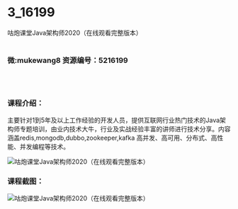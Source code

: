 # 3_16199
咕炮课堂Java架构师2020（在线观看完整版本）
<br/></br>
<h3>微:mukewang8 资源编号：5216199</h3>
<br/></br>
<h3>课程介绍：</h3>
<p>主要针对1到5年及以上工作经验的开发人员，提供互联网行业热门技术的<a title="查看与 Java 相关的文章" target="_blank">Java</a>架构师专题培训，由业内技术大牛，行业及实战经验丰富的讲师进行技术分享。内容涵盖redis,mongodb,dubbo,zookeeper,kafka 高并发、高可用、分布式、高性能、并发编程等技术。</p>
<p><img src="https://www.ko996.com/wp-content/uploads/img/2020/11/2-52-300x179.png" alt="咕炮课堂Java架构师2020（在线观看完整版本）"></p>
<div class="info-desc">
<h3>课程截图：</h3>
<p><img src="https://www.ko996.com/wp-content/uploads/img/2020/11/1-51.png" alt="咕炮课堂Java架构师2020（在线观看完整版本）"></p>


			
</div>
